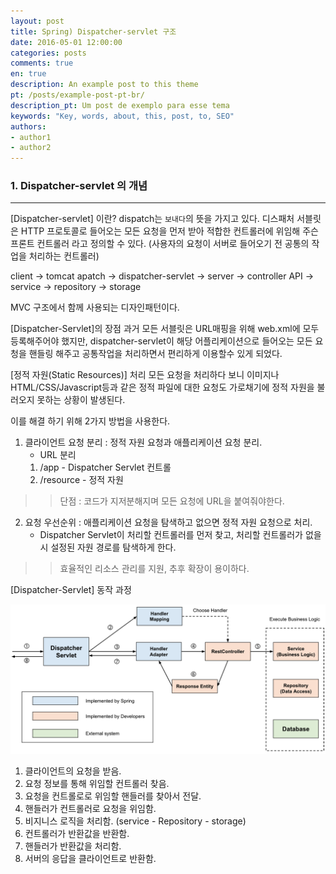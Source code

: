 ```yaml
---
layout: post
title: Spring) Dispatcher-servlet 구조
date: 2016-05-01 12:00:00
categories: posts
comments: true
en: true
description: An example post to this theme
pt: /posts/example-post-pt-br/
description_pt: Um post de exemplo para esse tema
keywords: "Key, words, about, this, post, to, SEO"
authors:
- author1
- author2
---
```


### 1. Dispatcher-servlet 의 개념

---

[Dispatcher-servlet] 이란?
dispatch는 `보내다`의 뜻을 가지고 있다.
디스패처 서블릿은 HTTP 프로토콜로 들어오는 모든 요청을 먼저 받아 적합한 컨트롤러에 위임해 주슨 프론트 컨트롤러 라고 정의할 수 있다.
(사용자의 요청이 서버로 들어오기 전 공통의 작업을 처리하는 컨트롤러)

client -> tomcat apatch -> dispatcher-servlet -> server ->  controller API -> service -> repository -> storage

MVC 구조에서 함께 사용되는 디자인패턴이다.

[Dispatcher-Servlet]의 장점
과거 모든 서블릿은 URL매핑을 위해 web.xml에 모두 등록해주어야 했지만, dispatcher-servlet이 해당 어플리케이션으로 들어오는 모든 요청을 핸들링 해주고 공통작업을 처리하면서 편리하게 이용할수 있게 되었다.


[정적 자원(Static Resources)] 처리
모든 요청을 처리하다 보니 이미지나 HTML/CSS/Javascript등과 같은 정적 파일에 대한 요청도 가로채기에 정적 자원을 불러오지 못하는 상황이 발생된다.

이를 해결 하기 위해 2가지 방법을 사용한다.
1. 클라이언트 요청 분리 : 정적 자원 요청과 애플리케이션 요청 분리.
   * URL 분리
   1. /app - Dispatcher Servlet 컨트롤
   2. /resource - 정적 자원

>> 단점 : 코드가 지저분해지며 모든 요청에 URL을 붙여줘야한다.

2. 요청 우선순위 : 애플리케이션 요청을 탐색하고 없으면 정적 자원 요청으로 처리.
    * Dispatcher Servlet이 처리할 컨트롤러를 먼저 찾고, 처리할 컨트롤러가 없을 시 설정된 자원 경로를 탐색하게 한다.

>> 효율적인 리소스 관리를 지원, 추후 확장이 용이하다.

[Dispatcher-Servlet] 동작 과정

![description](/images/post/dispatcher-servlet.png "description")

1. 클라이언트의 요청을 받음.
2. 요청 정보를 통해 위임할 컨트롤러 찾음.
3. 요청을 컨트롤로로 위임할 핸들러를 찾아서 전달.
4. 핸들러가 컨트롤러로 요청을 위임함.
5. 비지니스 로직을 처리함. (service - Repository - storage)
6. 컨트롤러가 반환값을 반환함.
7. 핸들러가 반환값을 처리함.
8. 서버의 응답을 클라이언트로 반환함.
